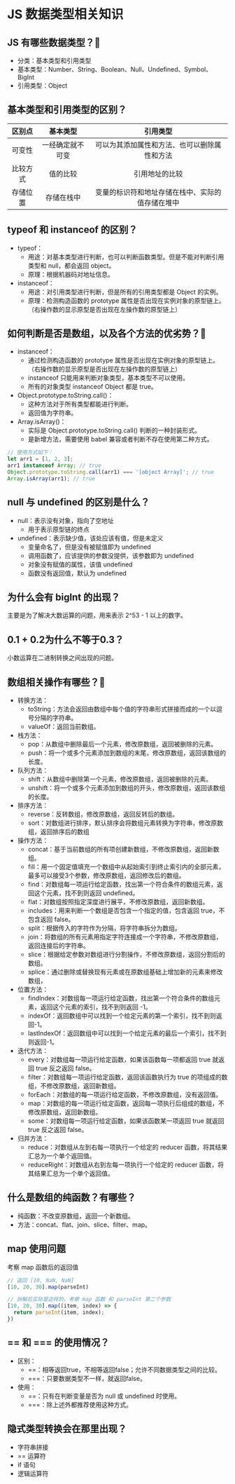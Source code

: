 # JS 数据类型相关知识
## JS 有哪些数据类型？:star2:
- 分类：基本类型和引用类型
- 基本类型：Number、String、Boolean、Null、Undefined、Symbol、BigInt
- 引用类型：Object

## 基本类型和引用类型的区别？
|   区别点  | 基本类型 |  引用类型  |
|:-------------:|:-------------:|:----------------------:|
| 可变性   | 一经确定就不可变 | 可以为其添加属性和方法、也可以删除属性和方法 |
| 比较方式   | 值的比较 | 引用地址的比较 |
| 存储位置   | 存储在栈中 | 变量的标识符和地址存储在栈中、实际的值存储在堆中 |

## typeof 和 instanceof 的区别？
- typeof：  
	- 用途：对基本类型进行判断，也可以判断函数类型。但是不能对判断引用类型和 null，都会返回 object。
	- 原理：根据机器码对地址信息。
- instanceof：
	- 用途：对引用类型进行判断，但是所有的引用类型都是 Object 的实例。
	- 原理：检测构造函数的 prototype 属性是否出现在实例对象的原型链上。（右操作数的显示原型是否出现在左操作数的原型链上）

## 如何判断是否是数组，以及各个方法的优劣势？:star2:
- instanceof：
	- 通过检测构造函数的 prototype 属性是否出现在实例对象的原型链上。（右操作数的显示原型是否出现在左操作数的原型链上）
	- instanceof 只能用来判断对象类型，基本类型不可以使用。
	- 所有的对象类型 instanceof Object 都是 true。
- Object.prototype.toString.call()：
	- 这种方法对于所有类型都能进行判断。
	- 返回值为字符串。
- Array.isArray()：
	- 实际是 Object.prototype.toString.call() 判断的一种封装形式。
	- 是新增方法，需要使用 babel 兼容或者判断不存在使用第二种方式。
```javascript
// 使用方式如下：
let arr1 = [1, 2, 3];
arr1 instanceof Array; // true
Object.prototype.toString.call(arr1) === '[object Array]'; // true
Array.isArray(arr1); // true
```

## null 与 undefined 的区别是什么？
- null：表示没有对象，指向了空地址
	- 用于表示原型链的终点
- undefined：表示缺少值，该处应该有值，但是未定义
	- 变量命名了，但是没有被赋值即为 undefined
	- 调用函数了，应该提供的参数没提供，该参数即为 undefined
	- 对象没有赋值的属性，该值 undefined
	- 函数没有返回值，默认为 undefined

## 为什么会有 bigInt 的出现？
主要是为了解决大数运算的问题，用来表示 2^53 - 1 以上的数字。

## 0.1 + 0.2为什么不等于0.3？
小数运算在二进制转换之间出现的问题。

## 数组相关操作有哪些？:star2:
- 转换方法：
	- toString：方法会返回由数组中每个值的字符串形式拼接而成的一个以逗号分隔的字符串。
	- valueOf：返回当前数组。
- 栈方法：
	- pop：从数组中删除最后一个元素，修改原数组，返回被删除的元素。
	- push：将一个或多个元素添加到数组的末尾，修改原数组，返回该数组的长度。
- 队列方法：
	- shift：从数组中删除第一个元素，修改原数组，返回被删除的元素。
	- unshift：将一个或多个元素添加到数组的开头，修改原数组，返回该数组的长度。
- 排序方法：
	- reverse：反转数组，修改原数组，返回反转后的数组。
	- sort：对数组进行排序，默认排序会将数组元素转换为字符串，修改原数组，返回排序后的数组
- 操作方法：
	- concat：基于当前数组的所有项创建新数组，不修改原数组，返回新数组。
	- fill：用一个固定值填充一个数组中从起始索引到终止索引内的全部元素，最多可以接受3个参数，修改原数组，返回修改后的数组。
	- find：对数组每一项运行给定函数，找出第一个符合条件的数组元素，返回这个元素，找不到则返回 undefined。
	- flat：对数组按照指定深度进行展平，不修改原数组，返回新数组。
	- includes：用来判断一个数组是否包含一个指定的值，包含返回 true，不包含返回 false。
	- split：根据传入的字符作为分隔，将字符串拆分为数组。
	- join：将数组的所有元素用指定字符连接成一个字符串，不修改原数组，返回连接后的字符串。
	- slice：根据给定参数对数组进行分割操作，不修改原数组，返回分割后的数组。
	- splice：通过删除或替换现有元素或在原数组基础上增加新的元素来修改数组，
- 位置方法：
	- findIndex：对数组每一项运行给定函数，找出第一个符合条件的数组元素，返回这个元素的索引，找不到则返回 -1。
	- indexOf：返回数组中可以找到一个给定元素的第一个索引，找不到则返回-1。
	- lastIndexOf：返回数组中可以找到一个给定元素的最后一个索引，找不到则返回-1。
- 迭代方法：
	- every：对数组每一项运行给定函数，如果该函数每一项都返回 true 就返回 true 反之返回 false。
	- filter：对数组每一项运行给定函数，返回该函数执行为 true 的项组成的数组，不修改原数组，返回新数组。
	- forEach：对数组的每一项运行给定函数，不修改原数组，没有返回值。
	- map：对数组的每一项运行给定函数，返回每一项执行后组成的数组，不修改原数组，返回新数组。
	- some：对数组每一项运行给定函数，如果该函数某一项返回 true 就返回 true 反之返回 false。
- 归并方法：
	- reduce：对数组从左到右每一项执行一个给定的 reducer 函数，将其结果汇总为一个单个返回值。
	- reduceRight：对数组从右到左每一项执行一个给定的 reducer 函数，将其结果汇总为一个单个返回值。

## 什么是数组的纯函数？有哪些？
- 纯函数：不改变原数组，返回一个新数组。
- 方法：concat、flat、join、slice、filter、map。

## map 使用问题
考察 map 函数后的返回值
```javascript
// 返回 [10, NaN, NaN]
[10, 20, 30].map(parseInt)

// 拆解后实际是这样的，考察 map 函数 和 parseInt 第二个参数
[10, 20, 30].map((item, index) => {
  return parseInt(item, index);
})
```

## == 和 === 的使用情况？
- 区别：
	- ==：相等返回true，不相等返回false；允许不同数据类型之间的比较。
	- ===：只要数据类型不一样，就返回false。
- 使用：
	- ==：只有在判断变量是否为 null 或 undefined 时使用。
	- ===：除上述外都推荐使用这种方式。

## 隐式类型转换会在那里出现？
- 字符串拼接
- == 运算符
- if 语句
- 逻辑运算符

